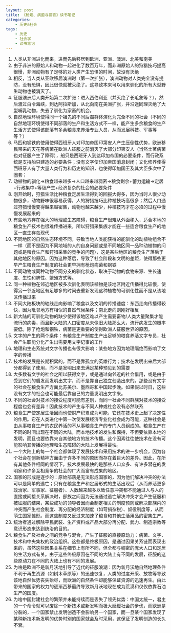 ```yaml
---
layout: post
title: 《枪炮、病菌与钢铁》读书笔记
categories:
    - 历史&社会
tags:
    - 历史
    - 社会学
    - 读书笔记
---
```


1. 人类从非洲进化而来，进而先后移居到欧洲、亚洲、澳洲、北美和南美
1. 由于非洲的原始人和动物一起进化了数百万年，而非洲原始人的狩猎技巧提高很慢，非洲动物有了足够的对人类产生恐惧的时间，故没有灭绝
1. 相反，当人类从亚欧移居澳洲时（第一次扩张），澳洲动物对人类完全没有提防，没有恐惧，因此很快就被灭绝了。这导致本来可以用来驯化的所有大型野生动物也被消灭了。
1. 征服澳洲后人类开始第二次扩张：进入西伯利亚（并灭绝了长毛象等？），然后渡过白令海峡，到达阿拉斯加，从北向南在美洲扩张，并沿途同理灭绝了大型哺乳动物，失去了驯化为家畜的机会。
1. 自然地理环境使得同一个祖先的不同后裔群体演化为完全不同的社会（不同的自然地理环境使得不同部落的生产和生活方式不一样，能产生多余粮食的生产生活方式使得该部落有多余粮食来养活专业人员，从而发展科技、军事等等？）
1. 马匹和钢铁的使用使得西班牙人对印加帝国印第安人产生压倒性优势，欧洲移民带来的天花等病菌在欧洲人征服之前消灭了大部分印第安人（当然土著病菌也对征服产生了障碍），船只是西班牙人到达印加帝国的必要条件，而行政系统是支持船只建造的必要条件；没有文字使印加帝国消息封闭；文化修养使得西班牙人有了大量人类行为和历史的知识，也使得印加国王及其大臣多次中了圈套；
1. 动植物的驯化→粮食越来越多→人口越来越稠密→粮食剩余+蓄力运输→定居+行政集中+等级产生+经济复杂的社会的必要条件
1. 刚开始时，狩猎生活比种粮食定居生活得到的回报大得多，因为当时人很少动物很多，动物野味很容易获得，人的狩猎技巧比种植技巧高很多；然后人口通过狩猎慢慢变得越来越密集，动物也越来越少，种植技巧才在必须的过程中慢慢发展起来的
1. 有些地方存在强大的地理或生态障碍，粮食生产很难从外面移入，适合本地的粮食生产技术也很难传播进来，所以狩猎采集族才能在一些适合粮食生产的地区一直生存岛现代
1. 不同地区的自然生态环境不同，导致当地人类能获得的能驯化的动植物组合不一样（而不是因为不同地域的人的自身问题或是不同地区同一品种动植物的问题或是粮食生产和狩猎采集的竞争的问题），这是某些地区的粮食生产落后于其他地区的原因。因为这种落后，导致了社会阶段和文明的差距，使得那些更早产生粮食生产制度的社会更早拥有枪炮病菌和钢铁
1. 不同动物或同种动物不同分支的驯化状态，取决于动物的食物来源、生长速度、生性和脾性、繁殖方式等。
1. 同一种植物在邻近地区被多次驯化表明该植物是该地区附近传播得比较慢，使得另一邻近地区有足够多的时间去重新发现这种植物的可驯化性而不是从该地区传播过来
1. 不同大陆板块的轴线走向影响了粮食以及文明的传播速度：东西走向传播得较快，因为毗邻地方有相似的自然气候条件；南北走向则刚好相反
1. 新大陆的可驯化动物的缺少使得该地区难以产生需要畜物/人类大量聚集才能流行的病毒，而且新大陆的人口密度从未像旧大陆那么大，流行病发生的概率要低。除了枪炮和钢铁，病菌是更重要的使得欧洲人征服世界的原因。
1. 文字的产生的两个条件：有粮食生产制度生产出足够的粮食养活文字专员，社会产生职能分化产生出需要用文字记事的工作
1. 地理和生态系统对文字传播也有很大影响：某些地方因为地理隔绝而影响了文字的传播
1. 技术的发展是长期积累的，而不是靠孤立的英雄行为；技术在发明出来后大部分都得到了使用，而不是发明出来去满足某种预见到的需要
1. 大多数有文字的社会之所以获得文字，或是通过向邻近的社会借用，或是由于受到它们的启发而发明出文字，而不是靠自己独立创造出来的。那些没有文字的社会在粮食生产方面比苏美尔、墨西哥和中国起步晚。如果假以时日，这些没有文字的社会也可能最后靠自己的力量发明出文字来。
1. 不同的社会对技术的接受程度可能有差别，而同一社会不同群族对技术的接受程度也会有差异！因此技术的产生与不同人种或社会没有必然联系
1. 粮食生产使定居生活因而也使财产积累成为可能，它还在技术史上起了决定性的作用。它在人类进化中第一次使发展经济专业化社会成为可能，这种社会是由从事粮食生产的农民养活的不从事粮食生产的专门人员组成的。粮食生产在不同的时间出现在不同的大陆，而本地技术的发生和保持，不但要依靠本地的发明，而且也要依靠来自其他地方的技术传播。这个因素往往使技术在没有可能影响其传播的地理和生态障碍的大陆上发展得最快。 
1. 一个大陆上的每一个社会都体现了发展技术和采用技术的进一步机会，因为各个社会在创新精神方面由于许多不同的原因而存在着巨大的差异。因此，在所有其他条件相同的情况下，技术发展最快的是那些人口众多、有许多潜在的发明家和许多互相竞争的社会的广大而富有成果的地区。
1. 国家的形成是逐步的：原始部落是无法形成国家的，因为他们解决冲突的办法可以是简单的逃亡；只有在粮食生产和定居形式的生活出现后（从而养活更多政治家、军事家、征服者）、人数越来越多以致任意冲突都不能通过人与人的直接或间接关系解决时，部族之间因为无法通过逃亡解决冲突才会产生征服和被征服的结果，某些成功的领导者因而会制定相关的制度预防或解决部族内的冲突而产生社会制度、再分配的经济制度（如苛捐杂税）、奴役制度等，从而萌生国家雏形。而这些制度又反过来加速了粮食和其他生活用品的密集生产。
1. 统治者通过解除平民武装、生产资料或产品大部分再分配、武力、制造宗教等意识形态来达到统治的目的。
1. 粮食生产及社会之间的竞争与混合，产生了征服的直接原动力：病菌、文字、技术和中央集权的政治组织。这些都是终极原因，是通过因果关系链而表现出来的，虽然这些因果关系在细节上有所不同，但全都与稠密的庞大人口和定居的生活方式有关。由于这些终极原因在不同的大陆上有不同的发展，征服的这些原动力在不同的大陆上也有不同的发展。
1. 为啥是欧洲不是新月沃地引导了近代的征服浪潮：因为新月沃地自然地理条件不利于再生资源（如树木草原等）的迅速恢复，人类的过度开采、放牧等导致该地自然优势丧失殆尽，而欧洲的自然条件却能够保证资源的迅速再生。由此带来的国家的权力的逐渐西移最终导致新月沃地现在成为荒漠和仅仅依靠石油生产的国度。
1. 为啥中国封建社会的繁荣并未能持续而是丢失了领先优势：中国太统一，君主的一个命令就可以废除一个新技术或新发明而极大延缓社会的步伐，而欧洲是分裂的，一个国家禁止发明创造不会影响另一个国家，而一旦某个国家发现了某种新技术新发明的优势时别的国家就会及时采用，这保证了发明创造的长久不衰。

